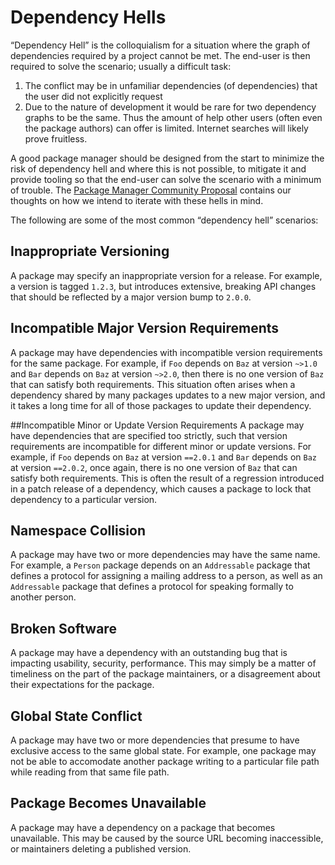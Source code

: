 # Dependency Hells

“Dependency Hell” is the colloquialism for a situation where the graph
of dependencies required by a project cannot be met. The end-user is 
then required to solve the scenario; usually a difficult task:

1. The conflict may be in unfamiliar dependencies (of dependencies) that the user did not explicitly request
2. Due to the nature of development it would be rare for two dependency graphs to be the same. Thus the amount of help other users (often even the package authors) can offer is limited. Internet searches will likely prove fruitless.

A good package manager should be designed from the start to minimize the risk
of dependency hell and where this is not possible, to mitigate it and provide
tooling so that the end-user can solve the scenario with a minimum of
trouble. The [Package Manager Community Proposal] contains our thoughts on
how we intend to iterate with these hells in mind.

The following are some of the most common “dependency hell” scenarios:

## Inappropriate Versioning
A package may specify an inappropriate version for a release.
  For example, a version is tagged `1.2.3`,
  but introduces extensive, breaking API changes
  that should be reflected by a major version bump to `2.0.0`.

## Incompatible Major Version Requirements
A package may have dependencies
  with incompatible version requirements for the same package.
  For example, if `Foo` depends on `Baz` at version `~>1.0`
  and `Bar` depends on `Baz` at version `~>2.0`,
  then there is no one version of `Baz` that can satisfy both requirements.
  This situation often arises when a dependency shared by many packages
  updates to a new major version,
  and it takes a long time for all of those packages to update their dependency.

##Incompatible Minor or Update Version Requirements
A package may have dependencies that are specified too strictly,
  such that version requirements are incompatible for different minor or update versions.
  For example, if `Foo` depends on `Baz` at version `==2.0.1`
  and `Bar` depends on `Baz` at version `==2.0.2`,
  once again, there is no one version of `Baz` that can satisfy both requirements.
  This is often the result of a regression introduced in a patch release of a dependency,
  which causes a package to lock that dependency to a particular version.

## Namespace Collision
A package may have two or more dependencies may have the same name.
  For example, a `Person` package depends on
  an `Addressable` package that defines a protocol
  for assigning a mailing address to a person,
  as well as
  an `Addressable` package that defines a protocol
  for speaking formally to another person.

## Broken Software
A package may have a dependency with an outstanding bug
  that is impacting usability, security, performance.
  This may simply be a matter of timeliness on the part of the package maintainers,
  or a disagreement about their expectations for the package.

## Global State Conflict
A package may have two or more dependencies that
  presume to have exclusive access to the same global state.
  For example, one package may not be able to accomodate
  another package writing to a particular file path
  while reading from that same file path.

## Package Becomes Unavailable
A package may have a dependency on a package that becomes unavailable.
  This may be caused by the source URL becoming inaccessible,
  or maintainers deleting a published version.


[Package Manager Community Proposal]: PackageManagerCommunityProposal.md
